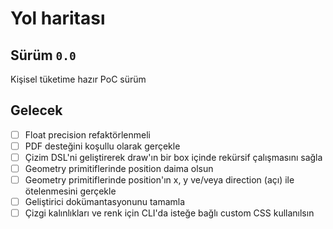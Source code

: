 Yol haritası
============

Sürüm `0.0`
-------------------------------

Kişisel tüketime hazır PoC sürüm

Gelecek
-------------------------------

- [ ] Float precision refaktörlenmeli
- [ ] PDF desteğini koşullu olarak gerçekle
- [ ] Çizim DSL'ni geliştirerek draw'ın bir box içinde rekürsif çalışmasını sağla
- [ ] Geometry primitiflerinde position daima olsun
- [ ] Geometry primitiflerinde position'ın x, y ve/veya direction (açı) ile ötelenmesini gerçekle
- [ ] Geliştirici dokümantasyonunu tamamla
- [ ] Çizgi kalınlıkları ve renk için CLI'da isteğe bağlı custom CSS kullanılsın
